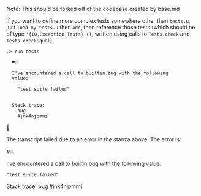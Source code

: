 
Note: This should be forked off of the codebase created by base.md

If you want to define more complex tests somewhere other than `tests.u`, just `load my-tests.u` then `add`,
then reference those tests (which should be of type `'{IO,Exception,Tests} ()`, written using calls
to `Tests.check` and `Tests.checkEqual`).

```ucm
.> run tests

  💔💥
  
  I've encountered a call to builtin.bug with the following
  value:
  
    "test suite failed"
  
  
  Stack trace:
    bug
    #jnk4njpmmi

```



🛑

The transcript failed due to an error in the stanza above. The error is:


  💔💥
  
  I've encountered a call to builtin.bug with the following
  value:
  
    "test suite failed"
  
  
  Stack trace:
    bug
    #jnk4njpmmi

